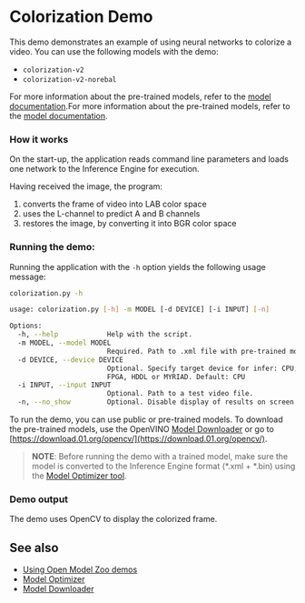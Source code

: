 # Colorization Demo

This demo demonstrates an example of using neural networks to colorize a video.
You can use the following models with the demo:

* `colorization-v2`
* `colorization-v2-norebal`

For more information about the pre-trained models, refer to the [model documentation](../../../models/public/index.md).For more information about the pre-trained models, refer to the [model documentation](../../../models/public/index.md).

### How it works

On the start-up, the application reads command line parameters and loads one network to the Inference Engine for execution.

Having received the image, the program:
1) converts the frame of video into LAB color space
2) uses the L-channel to predict A and B channels
3) restores the image, by converting it into BGR color space

### Running the demo:

Running the application with the <code>-h</code> option yields the following usage message:

```sh
colorization.py -h

usage: colorization.py [-h] -m MODEL [-d DEVICE] [-i INPUT] [-n]

Options:
  -h, --help            Help with the script.
  -m MODEL, --model MODEL
                        Required. Path to .xml file with pre-trained model
  -d DEVICE, --device DEVICE
                        Optional. Specify target device for infer: CPU, GPU,
                        FPGA, HDDL or MYRIAD. Default: CPU
  -i INPUT, --input INPUT
                        Optional. Path to a test video file.
  -n, --no_show         Optional. Disable display of results on screen.
```

To run the demo, you can use public or pre-trained models. To download the pre-trained models, use the OpenVINO [Model Downloader](../../../tools/downloader/README.md) or go to [https://download.01.org/opencv/](https://download.01.org/opencv/).

> **NOTE**: Before running the demo with a trained model, make sure the model is converted to the Inference Engine format (\*.xml + \*.bin) using the [Model Optimizer tool](https://docs.openvinotoolkit.org/latest/_docs_MO_DG_Deep_Learning_Model_Optimizer_DevGuide.html).

### Demo output

The demo uses OpenCV to display the colorized frame.

## See also

* [Using Open Model Zoo demos](../../README.md)
* [Model Optimizer](https://docs.openvinotoolkit.org/latest/_docs_MO_DG_Deep_Learning_Model_Optimizer_DevGuide.html)
* [Model Downloader](../../../tools/downloader/README.md)
